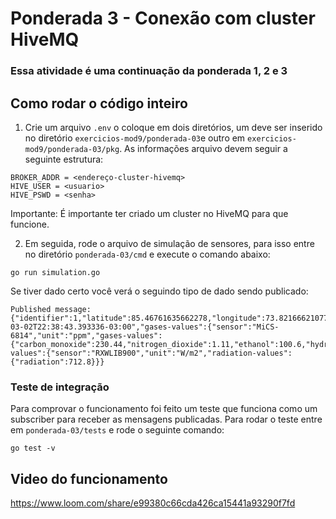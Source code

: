 # Ponderada 3 - Conexão com cluster HiveMQ
### Essa atividade é uma continuação da ponderada 1, 2 e 3

## Como rodar o código inteiro

1. Crie um arquivo `.env` o coloque em dois diretórios, um deve ser inserido no diretório `exercicios-mod9/ponderada-03`e outro em `exercicios-mod9/ponderada-03/pkg`. As informações arquivo devem seguir a seguinte estrutura:
```
BROKER_ADDR = <endereço-cluster-hivemq>
HIVE_USER = <usuario>
HIVE_PSWD = <senha>
```
Importante: É importante ter criado um cluster no HiveMQ para que funcione.

2. Em seguida, rode o arquivo de simulação de sensores, para isso entre no diretório `ponderada-03/cmd` e execute o comando abaixo:
```
go run simulation.go
```

Se tiver dado certo você verá o seguindo tipo de dado sendo publicado:

```
Published message: {"identifier":1,"latitude":85.46761635662278,"longitude":73.82166621077455,"current_time":"2024-03-02T22:38:43.393336-03:00","gases-values":{"sensor":"MiCS-6814","unit":"ppm","gases-values":{"carbon_monoxide":230.44,"nitrogen_dioxide":1.11,"ethanol":100.6,"hydrogen":465.36,"ammonia":152.33,"methane":3173.74,"propane":8349.14,"iso_butane":7476.35}},"radiation-values":{"sensor":"RXWLIB900","unit":"W/m2","radiation-values":{"radiation":712.8}}}
```

### Teste de integração
Para comprovar o funcionamento foi feito um teste que funciona como um subscriber para receber as mensagens publicadas. Para rodar o teste entre em `ponderada-03/tests` e rode o seguinte comando:

```
go test -v
```

## Video do funcionamento

https://www.loom.com/share/e99380c66cda426ca15441a93290f7fd